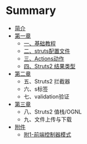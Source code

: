 # Summary

* [简介](README.md)
* [第一章](di-yi-zhang.md)
  * [一、基础教程](di-yi-zhang/yi-3001-ji-chu-jiao-cheng.md)
  * [二、struts配置文件](di-yi-zhang/er-3001-struts-pei-zhi-wen-jian.md)
  * [三、Actions动作](di-yi-zhang/san-3001-actions-dong-zuo.md)
  * [四、Struts2 结果类型](di-yi-zhang/si-3001-struts2-jie-guo-lei-xing.md)
* [第二章](di-er-zhang.md)
  * 五、Struts2 拦截器
  * 六、s标签
  * 七、validation验证
* [第三章](di-san-zhang.md)
  * 八、Struts2 值栈/OGNL
  * 九、文件上传与下载
* [附件](fu-jian.md)
  * [附1-前端控制器模式](fu-jian/fu-1-qian-duan-kong-zhi-qi-mo-shi.md)

